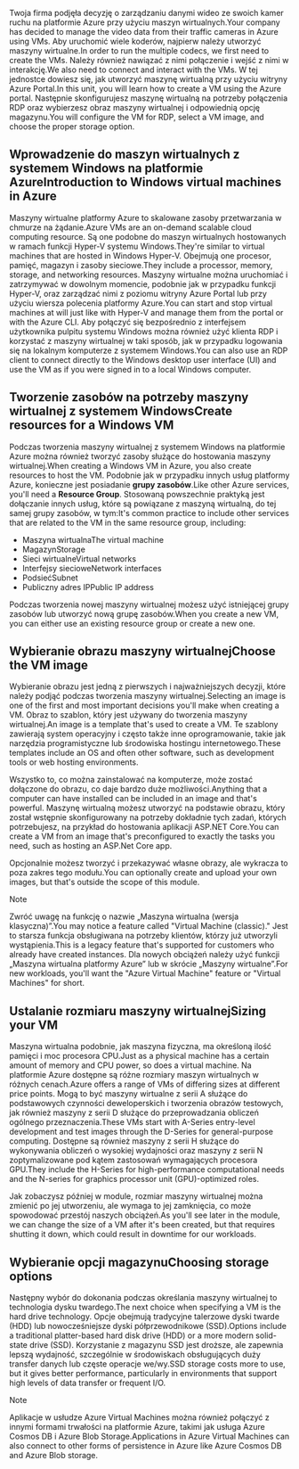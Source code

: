 <span data-ttu-id="81f24-101">Twoja firma podjęła decyzję o zarządzaniu danymi wideo ze swoich kamer ruchu na platformie Azure przy użyciu maszyn wirtualnych.</span><span class="sxs-lookup"><span data-stu-id="81f24-101">Your company has decided to manage the video data from their traffic cameras in Azure using VMs.</span></span> <span data-ttu-id="81f24-102">Aby uruchomić wiele koderów, najpierw należy utworzyć maszyny wirtualne.</span><span class="sxs-lookup"><span data-stu-id="81f24-102">In order to run the multiple codecs, we first need to create the VMs.</span></span> <span data-ttu-id="81f24-103">Należy również nawiązać z nimi połączenie i wejść z nimi w interakcję.</span><span class="sxs-lookup"><span data-stu-id="81f24-103">We also need to connect and interact with the VMs.</span></span> <span data-ttu-id="81f24-104">W tej jednostce dowiesz się, jak utworzyć maszynę wirtualną przy użyciu witryny Azure Portal.</span><span class="sxs-lookup"><span data-stu-id="81f24-104">In this unit, you will learn how to create a VM using the Azure portal.</span></span> <span data-ttu-id="81f24-105">Następnie skonfigurujesz maszynę wirtualną na potrzeby połączenia RDP oraz wybierzesz obraz maszyny wirtualnej i odpowiednią opcję magazynu.</span><span class="sxs-lookup"><span data-stu-id="81f24-105">You will configure the VM for RDP, select a VM image, and choose the proper storage option.</span></span>

## <a name="introduction-to-windows-virtual-machines-in-azure"></a><span data-ttu-id="81f24-106">Wprowadzenie do maszyn wirtualnych z systemem Windows na platformie Azure</span><span class="sxs-lookup"><span data-stu-id="81f24-106">Introduction to Windows virtual machines in Azure</span></span>

<span data-ttu-id="81f24-107">Maszyny wirtualne platformy Azure to skalowane zasoby przetwarzania w chmurze na żądanie.</span><span class="sxs-lookup"><span data-stu-id="81f24-107">Azure VMs are an on-demand scalable cloud computing resource.</span></span> <span data-ttu-id="81f24-108">Są one podobne do maszyn wirtualnych hostowanych w ramach funkcji Hyper-V systemu Windows.</span><span class="sxs-lookup"><span data-stu-id="81f24-108">They're similar to virtual machines that are hosted in Windows Hyper-V.</span></span> <span data-ttu-id="81f24-109">Obejmują one procesor, pamięć, magazyn i zasoby sieciowe.</span><span class="sxs-lookup"><span data-stu-id="81f24-109">They include a processor, memory, storage, and networking resources.</span></span> <span data-ttu-id="81f24-110">Maszyny wirtualne można uruchomiać i zatrzymywać w dowolnym momencie, podobnie jak w przypadku funkcji Hyper-V, oraz zarządzać nimi z poziomu witryny Azure Portal lub przy użyciu wiersza polecenia platformy Azure.</span><span class="sxs-lookup"><span data-stu-id="81f24-110">You can start and stop virtual machines at will just like with Hyper-V and manage them from the portal or with the Azure CLI.</span></span> <span data-ttu-id="81f24-111">Aby połączyć się bezpośrednio z interfejsem użytkownika pulpitu systemu Windows można również użyć klienta RDP i korzystać z maszyny wirtualnej w taki sposób, jak w przypadku logowania się na lokalnym komputerze z systemem Windows.</span><span class="sxs-lookup"><span data-stu-id="81f24-111">You can also use an RDP client to connect directly to the Windows desktop user interface (UI) and use the VM as if you were signed in to a local Windows computer.</span></span>

## <a name="create-resources-for-a-windows-vm"></a><span data-ttu-id="81f24-112">Tworzenie zasobów na potrzeby maszyny wirtualnej z systemem Windows</span><span class="sxs-lookup"><span data-stu-id="81f24-112">Create resources for a Windows VM</span></span>

<span data-ttu-id="81f24-113">Podczas tworzenia maszyny wirtualnej z systemem Windows na platformie Azure można również tworzyć zasoby służące do hostowania maszyny wirtualnej.</span><span class="sxs-lookup"><span data-stu-id="81f24-113">When creating a Windows VM in Azure, you also create resources to host the VM.</span></span> <span data-ttu-id="81f24-114">Podobnie jak w przypadku innych usług platformy Azure, konieczne jest posiadanie **grupy zasobów**.</span><span class="sxs-lookup"><span data-stu-id="81f24-114">Like other Azure services, you'll need a **Resource Group**.</span></span> <span data-ttu-id="81f24-115">Stosowaną powszechnie praktyką jest dołączanie innych usług, które są powiązane z maszyną wirtualną, do tej samej grupy zasobów, w tym:</span><span class="sxs-lookup"><span data-stu-id="81f24-115">It's common practice to include other services that are related to the VM in the same resource group, including:</span></span>

* <span data-ttu-id="81f24-116">Maszyna wirtualna</span><span class="sxs-lookup"><span data-stu-id="81f24-116">The virtual machine</span></span>
* <span data-ttu-id="81f24-117">Magazyn</span><span class="sxs-lookup"><span data-stu-id="81f24-117">Storage</span></span>
* <span data-ttu-id="81f24-118">Sieci wirtualne</span><span class="sxs-lookup"><span data-stu-id="81f24-118">Virtual networks</span></span> 
* <span data-ttu-id="81f24-119">Interfejsy sieciowe</span><span class="sxs-lookup"><span data-stu-id="81f24-119">Network interfaces</span></span>
* <span data-ttu-id="81f24-120">Podsieć</span><span class="sxs-lookup"><span data-stu-id="81f24-120">Subnet</span></span>
* <span data-ttu-id="81f24-121">Publiczny adres IP</span><span class="sxs-lookup"><span data-stu-id="81f24-121">Public IP address</span></span>

<span data-ttu-id="81f24-122">Podczas tworzenia nowej maszyny wirtualnej możesz użyć istniejącej grupy zasobów lub utworzyć nową grupę zasobów.</span><span class="sxs-lookup"><span data-stu-id="81f24-122">When you create a new VM, you can either use an existing resource group or create a new one.</span></span>

## <a name="choose-the-vm-image"></a><span data-ttu-id="81f24-123">Wybieranie obrazu maszyny wirtualnej</span><span class="sxs-lookup"><span data-stu-id="81f24-123">Choose the VM image</span></span>

<span data-ttu-id="81f24-124">Wybieranie obrazu jest jedną z pierwszych i najważniejszych decyzji, które należy podjąć podczas tworzenia maszyny wirtualnej.</span><span class="sxs-lookup"><span data-stu-id="81f24-124">Selecting an image is one of the first and most important decisions you'll make when creating a VM.</span></span> <span data-ttu-id="81f24-125">Obraz to szablon, który jest używany do tworzenia maszyny wirtualnej.</span><span class="sxs-lookup"><span data-stu-id="81f24-125">An image is a template that's used to create a VM.</span></span> <span data-ttu-id="81f24-126">Te szablony zawierają system operacyjny i często także inne oprogramowanie, takie jak narzędzia programistyczne lub środowiska hostingu internetowego.</span><span class="sxs-lookup"><span data-stu-id="81f24-126">These templates include an OS and often other software, such as development tools or web hosting environments.</span></span>

<span data-ttu-id="81f24-127">Wszystko to, co można zainstalować na komputerze, może zostać dołączone do obrazu, co daje bardzo duże możliwości.</span><span class="sxs-lookup"><span data-stu-id="81f24-127">Anything that a computer can have installed can be included in an image and that's powerful.</span></span> <span data-ttu-id="81f24-128">Maszynę wirtualną możesz utworzyć na podstawie obrazu, który został wstępnie skonfigurowany na potrzeby dokładnie tych zadań, których potrzebujesz, na przykład do hostowania aplikacji ASP.NET Core.</span><span class="sxs-lookup"><span data-stu-id="81f24-128">You can create a VM from an image that's preconfigured to exactly the tasks you need, such as hosting an ASP.Net Core app.</span></span>

<span data-ttu-id="81f24-129">Opcjonalnie możesz tworzyć i przekazywać własne obrazy, ale wykracza to poza zakres tego modułu.</span><span class="sxs-lookup"><span data-stu-id="81f24-129">You can optionally create and upload your own images, but that's outside the scope of this module.</span></span>

> [!Note] 
> <span data-ttu-id="81f24-130">Zwróć uwagę na funkcję o nazwie „Maszyna wirtualna (wersja klasyczna)”.</span><span class="sxs-lookup"><span data-stu-id="81f24-130">You may notice a feature called "Virtual Machine (classic)."</span></span> <span data-ttu-id="81f24-131">Jest to starsza funkcja obsługiwana na potrzeby klientów, którzy już utworzyli wystąpienia.</span><span class="sxs-lookup"><span data-stu-id="81f24-131">This is a legacy feature that's supported for customers who already have created instances.</span></span> <span data-ttu-id="81f24-132">Dla nowych obciążeń należy użyć funkcji „Maszyna wirtualna platformy Azure” lub w skrócie „Maszyny wirtualne”.</span><span class="sxs-lookup"><span data-stu-id="81f24-132">For new workloads, you'll want the "Azure Virtual Machine" feature or "Virtual Machines" for short.</span></span>

## <a name="sizing-your-vm"></a><span data-ttu-id="81f24-133">Ustalanie rozmiaru maszyny wirtualnej</span><span class="sxs-lookup"><span data-stu-id="81f24-133">Sizing your VM</span></span>

<span data-ttu-id="81f24-134">Maszyna wirtualna podobnie, jak maszyna fizyczna, ma określoną ilość pamięci i moc procesora CPU.</span><span class="sxs-lookup"><span data-stu-id="81f24-134">Just as a physical machine has a certain amount of memory and CPU power, so does a virtual machine.</span></span> <span data-ttu-id="81f24-135">Na platformie Azure dostępne są różne rozmiary maszyn wirtualnych w różnych cenach.</span><span class="sxs-lookup"><span data-stu-id="81f24-135">Azure offers a range of VMs of differing sizes at different price points.</span></span> <span data-ttu-id="81f24-136">Mogą to być maszyny wirtualne z serii A służące do podstawowych czynności deweloperskich i tworzenia obrazów testowych, jak również maszyny z serii D służące do przeprowadzania obliczeń ogólnego przeznaczenia.</span><span class="sxs-lookup"><span data-stu-id="81f24-136">These VMs start with A-Series entry-level development and test images through the D-Series for general-purpose computing.</span></span> <span data-ttu-id="81f24-137">Dostępne są również maszyny z serii H służące do wykonywania obliczeń o wysokiej wydajności oraz maszyny z serii N zoptymalizowane pod kątem zastosowań wymagających procesora GPU.</span><span class="sxs-lookup"><span data-stu-id="81f24-137">They include the H-Series for high-performance computational needs and the N-series for graphics processor unit (GPU)-optimized roles.</span></span>

<span data-ttu-id="81f24-138">Jak zobaczysz później w module, rozmiar maszyny wirtualnej można zmienić po jej utworzeniu, ale wymaga to jej zamknięcia, co może spowodować przestój naszych obciążeń.</span><span class="sxs-lookup"><span data-stu-id="81f24-138">As you'll see later in the module, we can change the size of a VM after it's been created, but that requires shutting it down, which could result in downtime for our workloads.</span></span>

## <a name="choosing-storage-options"></a><span data-ttu-id="81f24-139">Wybieranie opcji magazynu</span><span class="sxs-lookup"><span data-stu-id="81f24-139">Choosing storage options</span></span>

<span data-ttu-id="81f24-140">Następny wybór do dokonania podczas określania maszyny wirtualnej to technologia dysku twardego.</span><span class="sxs-lookup"><span data-stu-id="81f24-140">The next choice when specifying a VM is the hard drive technology.</span></span> <span data-ttu-id="81f24-141">Opcje obejmują tradycyjne talerzowe dyski twarde (HDD) lub nowocześniejsze dyski półprzewodnikowe (SSD).</span><span class="sxs-lookup"><span data-stu-id="81f24-141">Options include a traditional platter-based hard disk drive (HDD) or a more modern solid-state drive (SSD).</span></span> <span data-ttu-id="81f24-142">Korzystanie z magazynu SSD jest droższe, ale zapewnia lepszą wydajność, szczególnie w środowiskach obsługujących duży transfer danych lub częste operacje we/wy.</span><span class="sxs-lookup"><span data-stu-id="81f24-142">SSD storage costs more to use, but it gives better performance, particularly in environments that support high levels of data transfer or frequent I/O.</span></span>

> [!Note] 
> <span data-ttu-id="81f24-143">Aplikacje w usłudze Azure Virtual Machines można również połączyć z innymi formami trwałości na platformie Azure, takimi jak usługa Azure Cosmos DB i Azure Blob Storage.</span><span class="sxs-lookup"><span data-stu-id="81f24-143">Applications in Azure Virtual Machines can also connect to other forms of persistence in Azure like Azure Cosmos DB and Azure Blob storage.</span></span>
